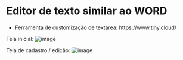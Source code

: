 # Editor de texto similar ao WORD

- Ferramenta de customização de textarea: https://www.tiny.cloud/

  
Tela inicial:
![image](https://github.com/365rafael/EditorDeTextoWord/assets/97065934/a352d4f0-0164-4911-938b-d3d251e94ee8)

Tela de cadastro / edição:
![image](https://github.com/365rafael/EditorDeTextoWord/assets/97065934/ed190523-93e9-442f-b1a1-1d4da30cc802)

